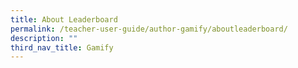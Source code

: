 ```yaml
---
title: About Leaderboard
permalink: /teacher-user-guide/author-gamify/aboutleaderboard/
description: ""
third_nav_title: Gamify
---
```

